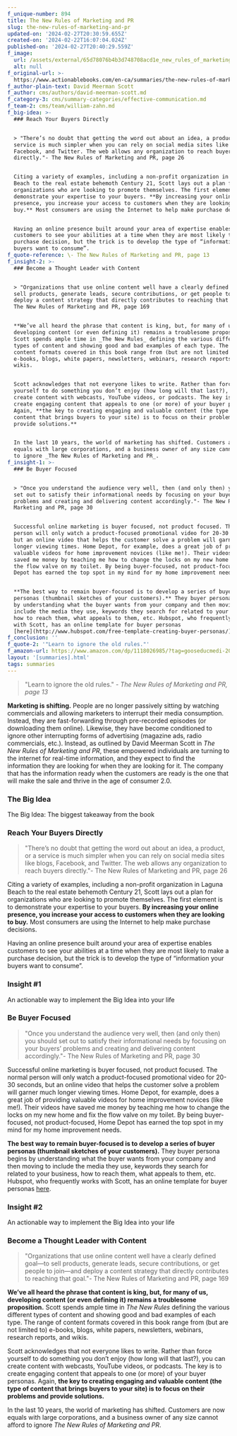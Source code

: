 ```yaml
---
f_unique-number: 894
title: The New Rules of Marketing and PR
slug: the-new-rules-of-marketing-and-pr
updated-on: '2024-02-27T20:30:59.655Z'
created-on: '2024-02-22T16:07:04.024Z'
published-on: '2024-02-27T20:40:29.559Z'
f_image:
  url: /assets/external/65d78076b4b3d748708acd1e_new_rules_of_marketing_and_pr.jpeg
  alt: null
f_original-url: >-
  https://www.actionablebooks.com/en-ca/summaries/the-new-rules-of-marketing-and-pr/
f_author-plain-text: David Meerman Scott
f_author: cms/authors/david-meerman-scott.md
f_category-3: cms/summary-categories/effective-communication.md
f_team-2: cms/team/william-zahn.md
f_big-idea: >-
  ### Reach Your Buyers Directly


  > "There’s no doubt that getting the word out about an idea, a product, or a
  service is much simpler when you can rely on social media sites like blogs,
  Facebook, and Twitter. The web allows any organization to reach buyers
  directly."- The New Rules of Marketing and PR, page 26


  Citing a variety of examples, including a non-profit organization in Laguna
  Beach to the real estate behemoth Century 21, Scott lays out a plan for
  organizations who are looking to promote themselves. The first element is to
  demonstrate your expertise to your buyers. **By increasing your online
  presence, you increase your access to customers when they are looking to
  buy.** Most consumers are using the Internet to help make purchase decisions.


  Having an online presence built around your area of expertise enables
  customers to see your abilities at a time when they are most likely to make a
  purchase decision, but the trick is to develop the type of “information your
  buyers want to consume”.
f_quote-reference: \- The New Rules of Marketing and PR, page 13
f_insight-2: >-
  ### Become a Thought Leader with Content


  > "Organizations that use online content well have a clearly defined goal—to
  sell products, generate leads, secure contributions, or get people to join—and
  deploy a content strategy that directly contributes to reaching that goal."-
  The New Rules of Marketing and PR, page 169


  **We’ve all heard the phrase that content is king, but, for many of us,
  developing content (or even defining it) remains a troublesome proposition.**
  Scott spends ample time in _The New Rules_ defining the various different
  types of content and showing good and bad examples of each type. The range of
  content formats covered in this book range from (but are not limited to)
  e-books, blogs, white papers, newsletters, webinars, research reports, and
  wikis.


  Scott acknowledges that not everyone likes to write. Rather than force
  yourself to do something you don’t enjoy (how long will that last?), you can
  create content with webcasts, YouTube videos, or podcasts. The key is to
  create engaging content that appeals to one (or more) of your buyer personas.
  Again, **the key to creating engaging and valuable content (the type of
  content that brings buyers to your site) is to focus on their problems and
  provide solutions.**


  In the last 10 years, the world of marketing has shifted. Customers are now
  equals with large corporations, and a business owner of any size cannot afford
  to ignore _The New Rules of Marketing and PR_.
f_insight-1: >-
  ### Be Buyer Focused


  > "Once you understand the audience very well, then (and only then) you should
  set out to satisfy their informational needs by focusing on your buyers’
  problems and creating and delivering content accordingly."- The New Rules of
  Marketing and PR, page 30


  Successful online marketing is buyer focused, not product focused. The normal
  person will only watch a product-focused promotional video for 20-30 seconds,
  but an online video that helps the customer solve a problem will garner much
  longer viewing times. Home Depot, for example, does a great job of providing
  valuable videos for home improvement novices (like me!). Their videos have
  saved me money by teaching me how to change the locks on my new home and fix
  the flow valve on my toilet. By being buyer-focused, not product-focused, Home
  Depot has earned the top spot in my mind for my home improvement needs.


  **The best way to remain buyer-focused is to develop a series of buyer
  personas (thumbnail sketches of your customers).** They buyer persona begins
  by understanding what the buyer wants from your company and then moving to
  include the media they use, keywords they search for related to your business,
  how to reach them, what appeals to them, etc. Hubspot, who frequently works
  with Scott, has an online template for buyer personas
  [here](http://www.hubspot.com/free-template-creating-buyer-personas/).
f_conclusion: ''
f_quote-2: '"Learn to ignore the old rules."'
f_amazon-url: https://www.amazon.com/dp/1118026985/?tag=gooseducmedi-20
layout: '[summaries].html'
tags: summaries
---
```


> "Learn to ignore the old rules." _\- The New Rules of Marketing and PR, page 13_

**Marketing is shifting.** People are no longer passively sitting by watching commercials and allowing marketers to interrupt their media consumption. Instead, they are fast-forwarding through pre-recorded episodes (or downloading them online). Likewise, they have become conditioned to ignore other interrupting forms of advertising (magazine ads, radio commercials, etc.). Instead, as outlined by David Meerman Scott in _The New Rules of Marketing and PR_, these empowered individuals are turning to the internet for real-time information, and they expect to find the information they are looking for when they are looking for it. The company that has the information ready when the customers are ready is the one that will make the sale and thrive in the age of consumer 2.0.

### The Big Idea

The Big Idea: The biggest takeaway from the book

### Reach Your Buyers Directly

> "There’s no doubt that getting the word out about an idea, a product, or a service is much simpler when you can rely on social media sites like blogs, Facebook, and Twitter. The web allows any organization to reach buyers directly."- The New Rules of Marketing and PR, page 26

Citing a variety of examples, including a non-profit organization in Laguna Beach to the real estate behemoth Century 21, Scott lays out a plan for organizations who are looking to promote themselves. The first element is to demonstrate your expertise to your buyers. **By increasing your online presence, you increase your access to customers when they are looking to buy.** Most consumers are using the Internet to help make purchase decisions.

Having an online presence built around your area of expertise enables customers to see your abilities at a time when they are most likely to make a purchase decision, but the trick is to develop the type of “information your buyers want to consume”.

### Insight #1

An actionable way to implement the Big Idea into your life

### Be Buyer Focused

> "Once you understand the audience very well, then (and only then) you should set out to satisfy their informational needs by focusing on your buyers’ problems and creating and delivering content accordingly."- The New Rules of Marketing and PR, page 30

Successful online marketing is buyer focused, not product focused. The normal person will only watch a product-focused promotional video for 20-30 seconds, but an online video that helps the customer solve a problem will garner much longer viewing times. Home Depot, for example, does a great job of providing valuable videos for home improvement novices (like me!). Their videos have saved me money by teaching me how to change the locks on my new home and fix the flow valve on my toilet. By being buyer-focused, not product-focused, Home Depot has earned the top spot in my mind for my home improvement needs.

**The best way to remain buyer-focused is to develop a series of buyer personas (thumbnail sketches of your customers).** They buyer persona begins by understanding what the buyer wants from your company and then moving to include the media they use, keywords they search for related to your business, how to reach them, what appeals to them, etc. Hubspot, who frequently works with Scott, has an online template for buyer personas [here](http://www.hubspot.com/free-template-creating-buyer-personas/).

### Insight #2

An actionable way to implement the Big Idea into your life

### Become a Thought Leader with Content

> "Organizations that use online content well have a clearly defined goal—to sell products, generate leads, secure contributions, or get people to join—and deploy a content strategy that directly contributes to reaching that goal."- The New Rules of Marketing and PR, page 169

**We’ve all heard the phrase that content is king, but, for many of us, developing content (or even defining it) remains a troublesome proposition.** Scott spends ample time in _The New Rules_ defining the various different types of content and showing good and bad examples of each type. The range of content formats covered in this book range from (but are not limited to) e-books, blogs, white papers, newsletters, webinars, research reports, and wikis.

Scott acknowledges that not everyone likes to write. Rather than force yourself to do something you don’t enjoy (how long will that last?), you can create content with webcasts, YouTube videos, or podcasts. The key is to create engaging content that appeals to one (or more) of your buyer personas. Again, **the key to creating engaging and valuable content (the type of content that brings buyers to your site) is to focus on their problems and provide solutions.**

In the last 10 years, the world of marketing has shifted. Customers are now equals with large corporations, and a business owner of any size cannot afford to ignore _The New Rules of Marketing and PR_.
